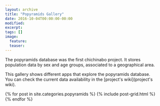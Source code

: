 ```yaml
---
layout: archive
title: "Popyramids Gallery"
date: 2016-10-04T00:00:00-00:00
modified:
excerpt:
tags: []
image:
  feature:
  teaser:
---
```


The popyramids database was the first chichinabo project. It stores population data by sex and age groups, associated to a geographical area.

This gallery shows different apps that explore the popyramids database. You can check the current data availability in the [project's wiki](project's wiki).

<div class="tiles">
{% for post in site.categories.popyramids %}
  {% include post-grid.html %}
{% endfor %}
</div><!-- /.tiles -->
